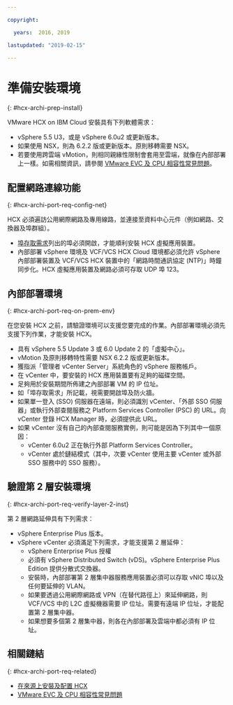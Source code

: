 ```yaml
---

copyright:

  years:  2016, 2019

lastupdated: "2019-02-15"

---
```

# 準備安裝環境
{: #hcx-archi-prep-install}

VMware HCX on IBM Cloud 安裝具有下列軟體需求：
* vSphere 5.5 U3，或是 vSphere 6.0u2 或更新版本。
* 如果使用 NSX，則為 6.2.2 版或更新版本。原則移轉需要 NSX。
* 若要使用跨雲端 vMotion，則相同親緣性限制會套用至雲端，就像在內部部署上一樣。如需相關資訊，請參閱 [VMware EVC 及 CPU 相容性常見問題](http://bit.ly/2vK6Sp5)。

## 配置網路連線功能
{: #hcx-archi-port-req-config-net}

HCX 必須遍訪公用網際網路及專用線路，並連接至資料中心元件（例如網路、交換器及埠群組）。
* [埠存取需求](/docs/services/vmwaresolutions/archiref/hcx-archi?topic=vmware-solutions-hcx-archi-port-req)列出的埠必須開啟，才能順利安裝 HCX 虛擬應用裝置。
* 內部部署 vSphere 環境及 VCF/VCS HCX Cloud 環境都必須允許 vSphere 內部部署裝置及 VCF/VCS HCX 裝置中的「網路時間通訊協定 (NTP)」時鐘同步化。HCX 虛擬應用裝置及網路必須可存取 UDP 埠 123。

## 內部部署環境
{: #hcx-archi-port-req-on-prem-env}

在您安裝 HCX 之前，請驗證環境可以支援您要完成的作業。內部部署環境必須先支援下列作業，才能安裝 HCX。
* 具有 vSphere 5.5 Update 3 或 6.0 Update 2 的「虛擬中心」。
* vMotion 及原則移轉特性需要 NSX 6.2.2 版或更新版本。
* 獲指派「管理者 vCenter Server」系統角色的 vSphere 服務帳戶。
* 在 vCenter 中，要安裝的 HCX 應用裝置要有足夠的磁碟空間。
* 足夠用於安裝期間所佈建之內部部署 VM 的 IP 位址。
* 如「埠存取需求」所記載，視需要開啟埠及防火牆。
* 如果單一登入 (SSO) 伺服器在遠端，則必須識別 vCenter、「外部 SSO 伺服器」或執行外部查閱服務之 Platform Services Controller (PSC) 的 URL。向 vCenter 登錄 HCX Manager 時，必須提供此 URL。
* 如果 vCenter 沒有自己的內部查閱服務實例，則可能是因為下列其中一個原因：
  * vCenter 6.0u2 正在執行外部 Platform Services Controller。
  * vCenter 處於鏈結模式（其中，次要 vCenter 使用主要 vCenter 或外部 SSO 服務中的 SSO 服務）。

## 驗證第 2 層安裝環境
{: #hcx-archi-port-req-verify-layer-2-inst}

第 2 層網路延伸具有下列需求：
* vSphere Enterprise Plus 版本。
* vSphere vCenter 必須滿足下列需求，才能支援第 2 層延伸：
  * vSphere Enterprise Plus 授權
  * 必須有 vSphere Distributed Switch (vDS)。vSphere Enterprise Plus Edition 提供分散式交換器。
  * 安裝時，內部部署第 2 層集中器服務應用裝置必須可以存取 vNIC 埠以及任何要延伸的 VLAN。
  * 如果要透過公用網際網路或 VPN（在替代路徑上）來延伸網路，則 VCF/VCS 中的 L2C 虛擬機器需要 IP 位址。需要有遠端 IP 位址，才能配置第 2 層集中器。
  * 如果想要多個第 2 層集中器，則各在內部部署及雲端中都必須有 IP 位址。

## 相關鏈結
{: #hcx-archi-port-req-related}

* [在來源上安裝及配置 HCX](/docs/services/vmwaresolutions/archiref/hcx-archi?topic=vmware-solutions-hcx-archi-install-cfg-src)
* [VMware EVC 及 CPU 相容性常見問題](http://bit.ly/2vK6Sp5)
